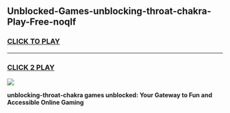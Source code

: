 
## Unblocked-Games-unblocking-throat-chakra-Play-Free-noqlf
<h3>
<a href="https://premium76.site?title=unblocking-throat-chakra&ref=23A">CLICK TO PLAY</a></h3>
<hr>

<h3>
<a href="https://premium76.site?title=unblocking-throat-chakra&ref=23A">CLICK 2 PLAY</a>
  
</h3>

<a href="https://premium76.site?title=unblocking-throat-chakra&ref=23A"><img src="https://clearcache.store/games.png"></a>


**unblocking-throat-chakra games unblocked: Your Gateway to Fun and Accessible Online Gaming**

